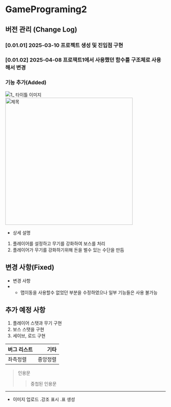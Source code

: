 # GamePrograming2

## 버전 관리 (Change Log)
### [0.01.01] 2025-03-10 프로젝트 생성 및 진입점 구현
### [0.01.02] 2025-04-08 프로잭트1에서 사용했던 함수를 구조체로 사용해서 변경
### 기능 추가(Added)
![1_ 타이틀 이미지](/image/struct.PNG)
<img src="/img/struct.PNG" width = "400" hight = "300" title = "제목"></img>
- 상세 설명
1. 플레이어를 설정하고 무기를 강화하여 보스를 처리
2. 플레이어가 무기를 강화하기위해 돈을 벌수 있는 수단을 만듬

## 변경 사항(Fixed)
- 변경 사항
- - 맵이동을 사용할수 없었던 부분을 수정하였으나 일부 기능들은 사용 불가능

## 추가 예정 사항
1. 플레이어 스탯과 무기 구현
2. 보스 스탯을 구현
3. 세이브, 로드 구현


| 버그 리스트 | 기타 |
| :--- | ---: |
| 좌측정렬 | 중앙정렬 |

> 인용문
> > 중첩된 인용문

---
- 이미지 업로드 .강조 표시 .표 생성
